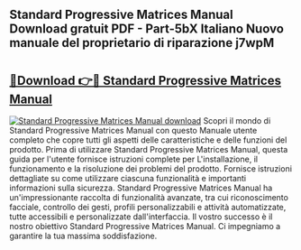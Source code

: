 ## Standard Progressive Matrices Manual Download gratuit PDF - Part-5bX Italiano Nuovo manuale del proprietario di riparazione j7wpM

# <h2><a href="http://dfbbj8p.blite.top/?on=Standard+Progressive+Matrices+Manual">🔗Download 👉🔴 Standard Progressive Matrices Manual</a></h2>

[![Standard Progressive Matrices Manual download](https://i.imgur.com/lujVjoI.png)](http://dfbbj8p.blite.top/?on=Standard+Progressive+Matrices+Manual)
Scopri il mondo di Standard Progressive Matrices Manual con questo Manuale utente completo che copre tutti gli aspetti delle caratteristiche e delle funzioni del prodotto. Prima di utilizzare Standard Progressive Matrices Manual, questa guida per l'utente fornisce istruzioni complete per L'installazione, il funzionamento e la risoluzione dei problemi del prodotto. Fornisce istruzioni dettagliate su come utilizzare ciascuna funzionalità e importanti informazioni sulla sicurezza. Standard Progressive Matrices Manual ha un'impressionante raccolta di funzionalità avanzate, tra cui riconoscimento facciale, controllo dei gesti, profili personalizzabili e attività automatizzate, tutte accessibili e personalizzate dall'interfaccia. Il vostro successo è il nostro obiettivo Standard Progressive Matrices Manual. Ci impegniamo a garantire la tua massima soddisfazione.

